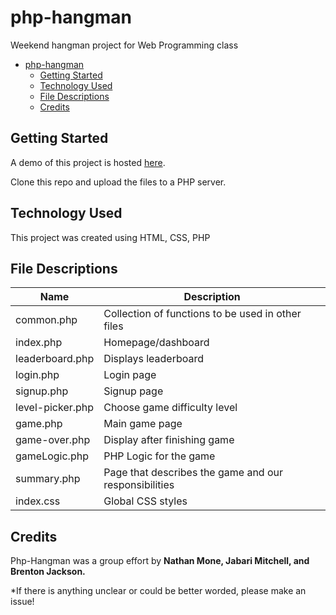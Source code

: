 # php-hangman

Weekend hangman project for Web Programming class

- [php-hangman](#php-hangman)
  - [Getting Started](#getting-started)
  - [Technology Used](#technology-used)
  - [File Descriptions](#file-descriptions)
  - [Credits](#credits)

## Getting Started

A demo of this project is hosted [here](codd.cs.gsu.edu/~bjackson66/pw/project1/index.php).

Clone this repo and upload the files to a PHP server.

## Technology Used

This project was created using HTML, CSS, PHP

## File Descriptions

| Name             | Description                                           |
| ---------------- | ----------------------------------------------------- |
| common.php       | Collection of functions to be used in other files     |
| index.php        | Homepage/dashboard                                    |
| leaderboard.php  | Displays leaderboard                                  |
| login.php        | Login page                                            |
| signup.php       | Signup page                                           |
| level-picker.php | Choose game difficulty level                          |
| game.php         | Main game page                                        |
| game-over.php    | Display after finishing game                          |
| gameLogic.php    | PHP Logic for the game                                |
| summary.php      | Page that describes the game and our responsibilities |
| index.css        | Global CSS styles                                     |

## Credits

Php-Hangman was a group effort by **Nathan Mone, Jabari Mitchell, and Brenton Jackson.**

\*If there is anything unclear or could be better worded, please make an issue!
